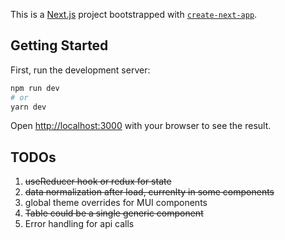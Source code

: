 This is a [Next.js](https://nextjs.org/) project bootstrapped with [`create-next-app`](https://github.com/vercel/next.js/tree/canary/packages/create-next-app).

## Getting Started

First, run the development server:

```bash
npm run dev
# or
yarn dev
```

Open [http://localhost:3000](http://localhost:3000) with your browser to see the result.

## TODOs

1. <s>useReducer hook or redux for state</s>
2. <s>data normalization after load, currenlty in some components</s>
3. global theme overrides for MUI components
4. <s>Table could be a single generic component</s>
5. Error handling for api calls
